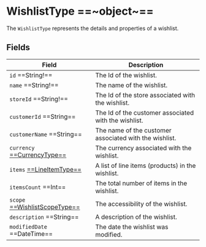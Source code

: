 # WishlistType ==~object~==

The `WishlistType` represents the details and properties of a wishlist.

## Fields

| Field                                                         | Description                                                 |
|---------------------------------------------------------------|-------------------------------------------------------------|
| `id`  ==String!==                                             | The Id of the wishlist.                                     |
| `name`  ==String!==                             	            | The name of the wishlist.                                   |
| `storeId`  ==String!==                                        | The Id of the store associated with the wishlist.           |
| `customerId`  ==String==                        	            | The Id of the customer associated with the wishlist.        |
| `customerName`  ==String==                      	            | The name of the customer associated with the wishlist.      |
| `currency` [ ==CurrencyType== ](currency-type.md)             | The currency associated with the wishlist.                  |
| `items` [ ==LineItemType== ](line-item-type.md)               | A list of line items (products) in the wishlist.            |
| `itemsCount`  ==Int==                                         | The total number of items in the wishlist.                  |
| `scope` [ ==WishlistScopeType== ](wishlist-scope-type.md)     | The accessibility of the wishlist.                          |
| `description`  ==String==                                     | A description of the wishlist.                              |
| `modifiedDate`  ==DateTime==                                  | The date the wishlist was modified.                         |

